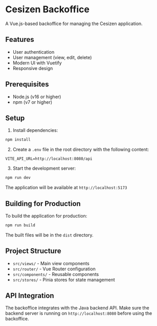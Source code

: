 # Cesizen Backoffice

A Vue.js-based backoffice for managing the Cesizen application.

## Features

- User authentication
- User management (view, edit, delete)
- Modern UI with Vuetify
- Responsive design

## Prerequisites

- Node.js (v16 or higher)
- npm (v7 or higher)

## Setup

1. Install dependencies:
```bash
npm install
```

2. Create a `.env` file in the root directory with the following content:
```
VITE_API_URL=http://localhost:8080/api
```

3. Start the development server:
```bash
npm run dev
```

The application will be available at `http://localhost:5173`

## Building for Production

To build the application for production:

```bash
npm run build
```

The built files will be in the `dist` directory.

## Project Structure

- `src/views/` - Main view components
- `src/router/` - Vue Router configuration
- `src/components/` - Reusable components
- `src/stores/` - Pinia stores for state management

## API Integration

The backoffice integrates with the Java backend API. Make sure the backend server is running on `http://localhost:8080` before using the backoffice.
